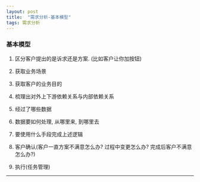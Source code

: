 ```yaml
---
layout: post
title:  "需求分析-基本模型"
tags: 需求分析
---
```


### 基本模型

   1. 区分客户提出的是诉求还是方案. (比如客户让你加按钮)
   
   2. 获取业务场景

   3. 获取客户的业务目的
      
   4. 梳理出对外上下游依赖关系与内部依赖关系
   
   5. 经过了哪些数据
   
   6. 数据要如何处理, 从哪里来, 到哪里去
  
   7. 要使用什么手段完成上述逻辑
         
   8. 客户确认(客户一直方案不满意怎么办? 过程中变更怎么办? 完成后客户不满意怎么办?)
   
   9. 执行(任务管理)
   
---
 